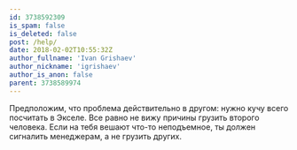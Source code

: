 ```yaml
---
id: 3738592309
is_spam: false
is_deleted: false
post: /help/
date: 2018-02-02T10:55:32Z
author_fullname: 'Ivan Grishaev'
author_nickname: 'igrishaev'
author_is_anon: false
parent: 3738589974
---
```


<p>Предположим, что проблема действительно в другом: нужно кучу всего посчитать в Экселе. Все равно не вижу причины грузить второго человека. Если на тебя вешают что-то неподъемное, ты должен сигналить менеджерам, а не грузить других.</p>
